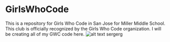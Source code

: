 # GirlsWhoCode
This is a repository for Girls Who Code in San Jose for Miller Middle School. This club is officially recognized by the Girls Who Code organization.  I will be creating all of my GWC code here.
![alt text](http://www.bigdreammovement.com/wp-content/uploads/girls-who-code.png "Girls Who Code Logo")
sergerg
